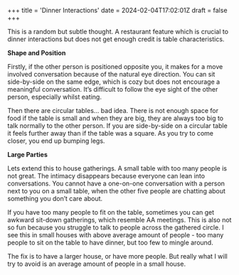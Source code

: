 +++
title = 'Dinner Interactions'
date = 2024-02-04T17:02:01Z
draft = false
+++

This is a random but subtle thought. A restaurant feature which is crucial to dinner interactions but does not get enough credit is table characteristics. 

**Shape and Position**

Firstly, if the other person is positioned opposite you, it makes for a move involved conversation because of the natural eye direction. You can sit side-by-side on the same edge, which is cozy but does not encourage a meaningful conversation. It’s difficult to follow the eye sight of the other person, especially whilst eating. 

Then there are circular tables… bad idea. There is not enough space for food if the table is small and when they are big, they are always too big to talk normally to the other person. If you are side-by-side on a circular table it feels further away than if the table was a square. As you try to come closer, you end up bumping legs.

**Large Parties**

Lets extend this to house gatherings. A small table with too many people is not great. The intimacy disappears because everyone can lean into conversations. You cannot have a one-on-one conversation with a person next to you on a small table, when the other five people are chatting about something you don’t care about. 

If you have too many people to fit on the table, sometimes you can get awkward sit-down gatherings, which resemble AA meetings. This is also not so fun because you struggle to talk to people across the gathered circle. I see this in small houses with above average amount of people - too many people to sit on the table to have dinner, but too few to mingle around. 

The fix is to have a larger house, or have more people. But really what I will try to avoid is an average amount of people in a small house.